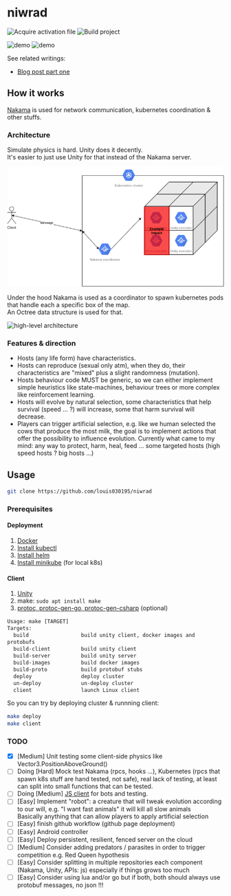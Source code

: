 
# niwrad

![Acquire activation file](https://github.com/louis030195/niwrad/workflows/Acquire%20activation%20file/badge.svg)
![Build project](https://github.com/louis030195/niwrad/workflows/Build%20project/badge.svg)

![demo](docs/images/demo.gif)
![demo](docs/images/demo2.gif)

See related writings:

* [Blog post part one](https://medium.com/swlh/a-simulation-of-evolution-part-one-62a1acfb009a)

## How it works

[Nakama](https://github.com/heroiclabs/nakama) is used for network communication, kubernetes coordination & other stuffs.

### Architecture

Simulate physics is hard. Unity does it decently.  
It's easier to just use Unity for that instead of the Nakama server.

![high-level architecture](docs/images/niwrad.png)

Under the hood Nakama is used as a coordinator to spawn kubernetes pods that handle each a specific box of the map.  
An Octree data structure is used for that.  

![high-level architecture](docs/images/octree.png)

### Features & direction

* Hosts (any life form) have characteristics.
* Hosts can reproduce (sexual only atm), when they do, their characteristics are "mixed" plus a slight randomness (mutation).
* Hosts behaviour code MUST be generic, so we can either implement simple heuristics like state-machines, behaviour trees or more complex like reinforcement learning.
* Hosts will evolve by natural selection, some characteristics that help survival (speed ... ?) will increase, some that harm survival will decrease.
* Players can trigger artificial selection, e.g. like we human selected the cows that produce the most milk, the goal is to implement actions that offer the possibility to influence evolution. Currently what came to my mind: any way to protect, harm, heal, feed ... some targeted hosts (high speed hosts ? big hosts ...)

## Usage

```bash
git clone https://github.com/louis030195/niwrad
```

### Prerequisites

#### Deployment

1. [Docker](https://www.docker.com)
2. [Install kubectl](https://kubernetes.io/docs/tasks/tools/install-kubectl/)
3. [Install helm](https://helm.sh/docs/intro/install/)
4. [Install minikube](https://kubernetes.io/docs/tasks/tools/install-minikube/) (for local k8s)

#### Client

1. [Unity](https://unity.com)
2. make: `sudo apt install make`
3. [protoc, protoc-gen-go, protoc-gen-csharp](https://github.com/protocolbuffers/protobuf) (optional)

```make
Usage: make [TARGET]
Targets:
  build                 build unity client, docker images and protobufs
  build-client          build unity client
  build-server          build unity server
  build-images          build docker images
  build-proto           build protobuf stubs
  deploy                deploy cluster
  un-deploy             un-deploy cluster
  client                launch Linux client
```

So you can try by deploying cluster & runnning client:

```bash
make deploy
make client
```

### TODO

* [x] [Medium] Unit testing some client-side physics like Vector3.PositionAboveGround()
* [ ] Doing [Hard] Mock test Nakama (rpcs, hooks ...), Kubernetes (rpcs that spawn k8s stuff are hand tested, not safe), real lack of testing, at least can split into small functions that can be tested.
* [ ] Doing [Medium] [JS client](https://www.npmjs.com/package/@heroiclabs/nakama-js) for bots and testing.
* [ ] [Easy] Implement "robot": a creature that will tweak evolution according to our will, e.g. "I want fast animals" it will kill all slow animals\
    Basically anything that can allow players to apply artificial selection
* [ ] [Easy] finish github workflow (github page deployment)
* [ ] [Easy] Android controller
* [ ] [Easy] Deploy persistent, resilient, fenced server on the cloud
* [ ] [Medium] Consider adding predators / parasites in order to trigger competition e.g. Red Queen hypothesis
* [ ] [Easy] Consider splitting in multiple repositories each component (Nakama, Unity, APIs: js) especially if things grows too much
* [ ] [Easy] Consider using lua and/or go but if both, both should always use protobuf messages, no json !!!
